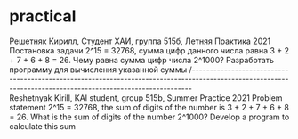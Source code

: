 # practical
Решетняк Кирилл, Студент ХАИ, группа 515б, Летняя Практика 2021
Постановка задачи
2^15 = 32768, сумма цифр данного числа равна 3 + 2 + 7 + 6 + 8 = 26. Чему равна сумма цифр числа 2^1000? Разработать программу для вычисления указанной суммы
/------------------------------------------------------------------------------------------------------------------------------------------------------------\
Reshetnyak Kirill, KAI student, group 515b, Summer Practice 2021
Problem statement
2^15 = 32768, the sum of digits of the number is 3 + 2 + 7 + 6 + 8 = 26. What is the sum of digits of the number 2^1000? Develop a program to calculate this sum
 
